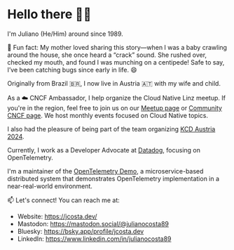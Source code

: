 # Hello there 👋🏽

I'm Juliano (He/Him) around since 1989.

🐛 Fun fact: My mother loved sharing this story—when I was a baby crawling around the
house, she once heard a “crack” sound. She rushed over, checked my mouth, and found I
was munching on a centipede! Safe to say, I’ve been catching bugs since early in life. 😄

Originally from Brazil 🇧🇷, I now live in Austria 🇦🇹 with my wife and child.

As a ☁️ CNCF Ambassador, I help organize the Cloud Native Linz meetup. If you're in the
region, feel free to join us on our [Meetup page](https://www.meetup.com/Cloud-Native-Linz)
or [Community CNCF page](https://community.cncf.io/linz/). We host monthly events focused
on Cloud Native topics.

I also had the pleasure of being part of the team organizing
[KCD Austria 2024](https://kcdaustria.at/).

Currently, I work as a Developer Advocate at [Datadog](https://www.datadoghq.com/),
focusing on OpenTelemetry.

I'm a maintainer of the [OpenTelemetry Demo](https://github.com/open-telemetry/opentelemetry-demo),
a microservice-based distributed system that demonstrates OpenTelemetry implementation
in a near-real-world environment.

📫 Let's connect! You can reach me at:

* Website: <https://jcosta.dev/>
* Mastodon: <https://mastodon.social/@julianocosta89>
* Bluesky: <https://bsky.app/profile/jcosta.dev>
* LinkedIn: <https://www.linkedin.com/in/julianocosta89>

